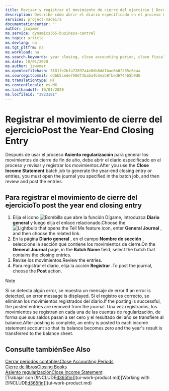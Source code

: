 ```yaml
---
title: Revisar y registrar el movimiento de cierre del ejercicio | Documentos de Microsoft
description: Describe cómo abrir el diario especificado en el proceso Cerrar resultados y, a continuación, revisar y registrar el movimiento de cierre de fin de año.
services: project-madeira
documentationcenter: ''
author: jswymer
ms.service: dynamics365-business-central
ms.topic: article
ms.devlang: na
ms.tgt_pltfrm: na
ms.workload: na
ms.search.keywords: year closing, close accounting period, close fiscal year, bank account detailed trial balance
ms.date: 10/01/2020
ms.author: jswymer
ms.openlocfilehash: 3181fe2bfa72897a4e8db8dd1bae6b0f235c6eaa
ms.sourcegitcommit: ddbb5cede750df1baba4b3eab8fbed6744b5b9d6
ms.translationtype: HT
ms.contentlocale: es-MX
ms.lasthandoff: 10/01/2020
ms.locfileid: "3923181"
---
```

# <a name="post-the-year-end-closing-entry"></a><span data-ttu-id="ec8fd-103">Registrar el movimiento de cierre del ejercicio</span><span class="sxs-lookup"><span data-stu-id="ec8fd-103">Post the Year-End Closing Entry</span></span>
<span data-ttu-id="ec8fd-104">Después de usar el proceso **Asiento regularización** para generar los movimientos de cierre de fin de año, debe abrir el diario especificado en el proceso y revisar y registrar los movimientos.</span><span class="sxs-lookup"><span data-stu-id="ec8fd-104">After you use the **Close Income Statement** batch job to generate the year-end closing entry or entries, you must open the journal you specified in the batch job, and then review and post the entries.</span></span>

## <a name="to-post-the-year-end-closing-entry"></a><span data-ttu-id="ec8fd-105">Para registrar el movimiento de cierre del ejercicio</span><span class="sxs-lookup"><span data-stu-id="ec8fd-105">To post the year end closing entry</span></span>
1. <span data-ttu-id="ec8fd-106">Elija el icono ![Bombilla que abre la función Dígame](media/ui-search/search_small.png "Dígame qué desea hacer"), introduzca **Diario general** y luego elija el enlace relacionado.</span><span class="sxs-lookup"><span data-stu-id="ec8fd-106">Choose the ![Lightbulb that opens the Tell Me feature](media/ui-search/search_small.png "Tell me what you want to do") icon, enter **General Journal** , and then choose the related link.</span></span>
2. <span data-ttu-id="ec8fd-107">En la página **Diario general** , en el campo **Nombre de sección** , seleccione la sección que contiene los movimientos de cierre.</span><span class="sxs-lookup"><span data-stu-id="ec8fd-107">On the **General Journal** page, in the **Batch Name** field, select the batch that contains the closing entries.</span></span>
3. <span data-ttu-id="ec8fd-108">Revise los movimientos.</span><span class="sxs-lookup"><span data-stu-id="ec8fd-108">Review the entries.</span></span>
4. <span data-ttu-id="ec8fd-109">Para registrar el diario, elija la acción **Registrar** .</span><span class="sxs-lookup"><span data-stu-id="ec8fd-109">To post the journal, choose the **Post** action.</span></span>

> [!NOTE]  
>   <span data-ttu-id="ec8fd-110">Si se detecta algún error, se muestra un mensaje de error.</span><span class="sxs-lookup"><span data-stu-id="ec8fd-110">If an error is detected, an error message is displayed.</span></span> <span data-ttu-id="ec8fd-111">Si el registro es correcto, se eliminan los movimientos registrados del diario.</span><span class="sxs-lookup"><span data-stu-id="ec8fd-111">If the posting is successful, the posted entries are removed from the journal.</span></span> <span data-ttu-id="ec8fd-112">Una vez registrados, los movimientos se registran en cada una de las cuentas de regularización, de forma que sus saldos pasan a ser cero y el resultado del año se transfiere al balance.</span><span class="sxs-lookup"><span data-stu-id="ec8fd-112">After posting is complete, an entry is posted to each income statement account so that its balance becomes zero and the year's result is transferred to the balance sheet.</span></span>

## <a name="see-also"></a><span data-ttu-id="ec8fd-113">Consulte también</span><span class="sxs-lookup"><span data-stu-id="ec8fd-113">See Also</span></span>
[<span data-ttu-id="ec8fd-114">Cerrar periodos contables</span><span class="sxs-lookup"><span data-stu-id="ec8fd-114">Close Accounting Periods</span></span>](year-close-account-periods.md)  
[<span data-ttu-id="ec8fd-115">Cierre de libros</span><span class="sxs-lookup"><span data-stu-id="ec8fd-115">Closing Books</span></span>](year-close-books.md)  
[<span data-ttu-id="ec8fd-116">Asiento regularización</span><span class="sxs-lookup"><span data-stu-id="ec8fd-116">Close Income Statement</span></span>](year-close-income-statement.md)  
<span data-ttu-id="ec8fd-117">[Trabajar con [!INCLUDE[d365fin](includes/d365fin_md.md)]](ui-work-product.md)</span><span class="sxs-lookup"><span data-stu-id="ec8fd-117">[Working with [!INCLUDE[d365fin](includes/d365fin_md.md)]](ui-work-product.md)</span></span>
